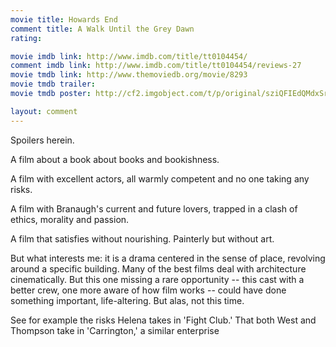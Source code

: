 ```yaml
---
movie title: Howards End
comment title: A Walk Until the Grey Dawn
rating: 

movie imdb link: http://www.imdb.com/title/tt0104454/
comment imdb link: http://www.imdb.com/title/tt0104454/reviews-27
movie tmdb link: http://www.themoviedb.org/movie/8293
movie tmdb trailer: 
movie tmdb poster: http://cf2.imgobject.com/t/p/original/sziQFIEdQMdxSr0W2vRS98HyNUg.jpg

layout: comment
---
```


Spoilers herein.

A film about a book about books and bookishness.

A film with excellent actors, all warmly competent and no one taking any risks.

A film with Branaugh's current and future lovers, trapped in a clash of ethics, morality and passion.

A film that satisfies without nourishing. Painterly but without art.

But what interests me: it is a drama centered in the sense of place, revolving around a specific building. Many of the best films deal with architecture cinematically. But this one missing a rare opportunity -- this cast with a better crew, one more aware of how film works -- could have done something important, life-altering. But alas, not this time.

See for example the risks Helena takes in 'Fight  Club.' That both West and Thompson take in 'Carrington,' a similar enterprise